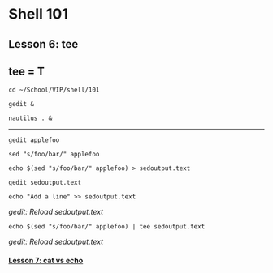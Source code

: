 # Shell 101
## Lesson 6: tee
## tee = T

`cd ~/School/VIP/shell/101`

`gedit &`

`nautilus . &`
___

`gedit applefoo`

`sed "s/foo/bar/" applefoo`

`echo $(sed "s/foo/bar/" applefoo) > sedoutput.text`

`gedit sedoutput.text`

`echo "Add a line" >> sedoutput.text`

*gedit: Reload sedoutput.text*

`echo $(sed "s/foo/bar/" applefoo) | tee sedoutput.text`

*gedit: Reload sedoutput.text*

#### [Lesson 7: cat vs echo](https://github.com/inkVerb/vip/blob/master/101-shell/Lesson-07.md)

